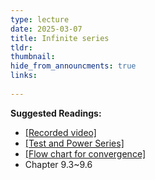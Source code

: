 ```yaml
---
type: lecture
date: 2025-03-07
title: Infinite series
tldr: 
thumbnail: 
hide_from_announcments: true
links: 
      
---
```

**Suggested Readings:**
- [[Recorded video]](https://www.youtube.com/playlist?list=PLHNZtBNWQ-87Q1rplfBDDLA-aFvhHjhoi)
- [[Test and Power Series]](/nsysu-calculus2/static_files/presentations/Test_power_series.pdf)
- [[Flow chart for convergence]](/nsysu-calculus2/static_files/presentations/Flowchart_convergence.pdf)
- Chapter 9.3~9.6
